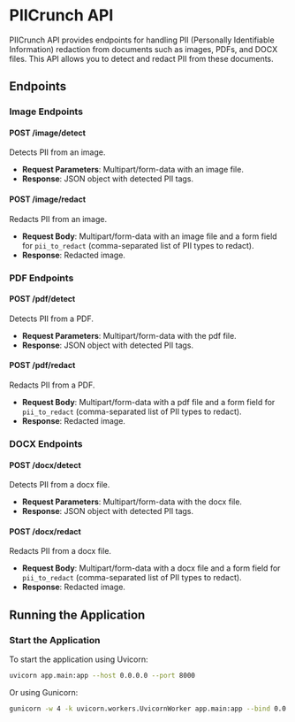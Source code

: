 # PIICrunch API

PIICrunch API provides endpoints for handling PII (Personally Identifiable Information) redaction from documents such as images, PDFs, and DOCX files. This API allows you to detect and redact PII from these documents.

## Endpoints

### Image Endpoints

#### POST /image/detect

Detects PII from an image.

- **Request Parameters**: Multipart/form-data with an image file.
- **Response**: JSON object with detected PII tags.

#### POST /image/redact

Redacts PII from an image.

- **Request Body**: Multipart/form-data with an image file and a form field for `pii_to_redact` (comma-separated list of PII types to redact).
- **Response**: Redacted image.

### PDF Endpoints

#### POST /pdf/detect

Detects PII from a PDF.

- **Request Parameters**: Multipart/form-data with the pdf file.
- **Response**: JSON object with detected PII tags.

#### POST /pdf/redact

Redacts PII from a PDF.

- **Request Body**: Multipart/form-data with a pdf file and a form field for `pii_to_redact` (comma-separated list of PII types to redact).
- **Response**: Redacted image.

### DOCX Endpoints

#### POST /docx/detect

Detects PII from a docx file.

- **Request Parameters**: Multipart/form-data with the docx file.
- **Response**: JSON object with detected PII tags.

#### POST /docx/redact

Redacts PII from a docx file.

- **Request Body**: Multipart/form-data with a docx file and a form field for `pii_to_redact` (comma-separated list of PII types to redact).
- **Response**: Redacted image.

## Running the Application

### Start the Application

To start the application using Uvicorn:

```bash
uvicorn app.main:app --host 0.0.0.0 --port 8000
```

Or using Gunicorn:

```bash
gunicorn -w 4 -k uvicorn.workers.UvicornWorker app.main:app --bind 0.0.0.0:8000
```
